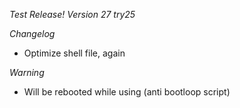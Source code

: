 *Test Release!*
*Version 27 try25*

*Changelog*
- Optimize shell file, again

*Warning*
- Will be rebooted while using (anti bootloop script)
